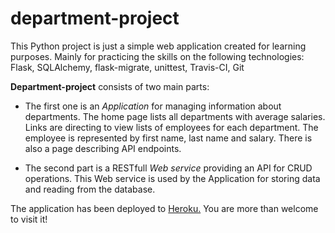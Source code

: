 # department-project
This Python project is just a simple web application created for learning purposes.
Mainly for practicing the skills on the following technologies:
 Flask, SQLAlchemy, flask-migrate, unittest, Travis-CI, Git

**Department-project** consists of two main parts:
- The first one is an *Application* for managing information about departments.
The home page lists all departments with average salaries. Links are directing to view lists of employees for each department. The employee is represented by first name, last name and salary. There is also a page describing API endpoints.
  

- The second part is a RESTfull *Web service* providing an API for CRUD operations.
This Web service is used by the Application for storing data and reading from the database.

The application has been deployed to [Heroku.](https://department-project.herokuapp.com/)
You are more than welcome to visit it!

